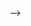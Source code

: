 <!-- # Hey!, I'm Mohit Ratanpara. <img src="https://raw.githubusercontent.com/MartinHeinz/MartinHeinz/master/wave.gif" width="40"><img src="https://emojis.slackmojis.com/emojis/images/1531849430/4246/blob-sunglasses.gif?1531849430" width="40"/>

<p align="left"> <img src="https://komarev.com/ghpvc/?username=mratanpara&label=Profile%20views&color=0e75b6&style=flat" alt="mratanpara" /> </p>


- 🌱 I’m currently learning [Flutter](https://flutter.dev/),Android.
- ⚡ Fun fact - **i love** to drink **chai** anytime.


### 📫 Reach Me 

<p align="left">
  <a href="https://twitter.com/RatanparaMohit/" target="_blank">
    <img src="https://img.shields.io/badge/twitter-%231DA1F2.svg?&style=for-the-badge&logo=twitter&logoColor=white&color=071A2C" alt="Twitter"/>
  </a>
  <a href="https://www.linkedin.com/in/mohitratanpara/" target="_blank">
    <img src="https://img.shields.io/badge/linkedin-%230077B5.svg?&style=for-the-badge&logo=linkedin&logoColor=white&color=071A2C" alt="LinkedIn"/>
  </a>
  <a href="https://www.instagram.com/mohit._.patel121/" target="_blank">
    <img src="https://img.shields.io/badge/instagram-%23E4405F.svg?&style=for-the-badge&logo=instagram&logoColor=white&color=071A2C" alt="Instagram"/>
  </a>
  <a href="https://api.whatsapp.com/send?phone=918980230414&text=&source=&data=]" target="_blank">
    <img src="https://raster.shields.io/badge/whatsapp-%23E4405F.svg?&style=for-the-badge&logo=whatsapp&logoColor=white&color=071A2C" alt="whatsapp"/>
  </a>
  <a href="https://www.facebook.com/mohit.ratanpara.7" target="_blank">
    <img src="https://img.shields.io/badge/facebook-%231877F2.svg?&style=for-the-badge&logo=facebook&logoColor=white&color=071A2C" alt="Facebook"/>
  </a>
    <a href="https://t.me/mohitratanpara/" target="_blank">
    <img src="https://img.shields.io/badge/telegram-%231DA1F2.svg?&style=for-the-badge&logo=telegram&logoColor=white&color=071A2C" alt="telegram"/>
  </a>
  <a href="https://www.snapchat.com/add/mratanpara6/" target="_blank">
    <img src="https://img.shields.io/badge/snapchat-%231877F2.svg?&style=for-the-badge&logo=snapchat&logoColor=white&color=071A2C" alt="snapchat"/>
  </a>
</p>

### ⚡ Technologies & Tools

<code><img height="30" src="https://raw.githubusercontent.com/github/explore/80688e429a7d4ef2fca1e82350fe8e3517d3494d/topics/android/android.png"></code>
<code><img height="30" src="https://raw.githubusercontent.com/github/explore/80688e429a7d4ef2fca1e82350fe8e3517d3494d/topics/python/python.png"></code>
<code><img height="30" src="https://raw.githubusercontent.com/github/explore/80688e429a7d4ef2fca1e82350fe8e3517d3494d/topics/flutter/flutter.png"></code>
<code><img height="30" src="https://raw.githubusercontent.com/github/explore/80688e429a7d4ef2fca1e82350fe8e3517d3494d/topics/html/html.png"></code>
<code><img height="30" src="https://raw.githubusercontent.com/github/explore/80688e429a7d4ef2fca1e82350fe8e3517d3494d/topics/css/css.png"></code>
<code><img height="30" src="https://raw.githubusercontent.com/github/explore/80688e429a7d4ef2fca1e82350fe8e3517d3494d/topics/javascript/javascript.png"></code>
<code><img height="30" src="https://raw.githubusercontent.com/github/explore/80688e429a7d4ef2fca1e82350fe8e3517d3494d/topics/nodejs/nodejs.png"></code>
<code><img height="30" src="https://raw.githubusercontent.com/github/explore/80688e429a7d4ef2fca1e82350fe8e3517d3494d/topics/sql/sql.png"></code>
<code><img height="30" src="https://raw.githubusercontent.com/github/explore/80688e429a7d4ef2fca1e82350fe8e3517d3494d/topics/mongodb/mongodb.png"></code>
<code><img height="30" src="https://raw.githubusercontent.com/github/explore/80688e429a7d4ef2fca1e82350fe8e3517d3494d/topics/git/git.png"></code>
<code><img height="30" src="https://raw.githubusercontent.com/github/explore/78df643247d429f6cc873026c0622819ad797942/topics/github/github.png"></code>
<code><img height="30" src="https://raw.githubusercontent.com/github/explore/80688e429a7d4ef2fca1e82350fe8e3517d3494d/topics/mysql/mysql.png"></code>
<code><img height="30" src="https://raw.githubusercontent.com/github/explore/80688e429a7d4ef2fca1e82350fe8e3517d3494d/topics/visual-studio-code/visual-studio-code.png"></code>
<code><img height="30" src="https://raw.githubusercontent.com/github/explore/80688e429a7d4ef2fca1e82350fe8e3517d3494d/topics/sublime-text/sublime-text.png"></code>
<br>
<p align="top">
  <img src="https://github-readme-stats.vercel.app/api?username=mratanpara&&show_icons=true&title_color=ffffff&icon_color=03A9F4&text_color=daf7dc&bg_color=151515"/><br>
  <img src="https://github-readme-stats.vercel.app/api/top-langs/?username=mratanpara&layout=compact&theme=tokyonight"/>
</p>

<!-- <p  align="center"><img src="https://github.com/mratanpara/mratanpara/blob/main/code.gif" width="100%"></p> -->

<!-- <p align="center">
  <img src="https://little.kylerconway.com/images/golang-what.gif" width="300">
  <img src="https://intro.rustbridge.com/img/ferris.gif" width="300">
</p><br> -->

<!-- [![GitHub Streak Stats](https://github-readme-streak-stats.herokuapp.com/?user=mratanpara&theme=dark)](https://github.com/mratanpara/github-readme-streak-stats) -->
  
<!-- <img src="https://raw.githubusercontent.com/ItsAnunesS/ItsAnunesS/master/src/img/parrots/flags/indiaparrot.gif" width="30" height="40"/> --> -->
